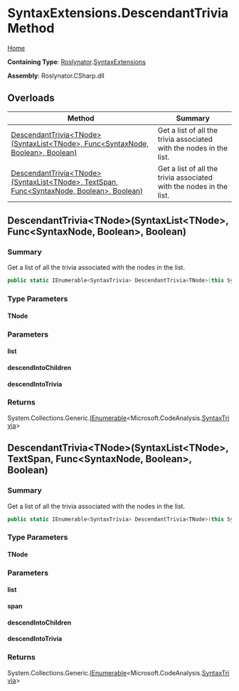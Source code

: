 <a name="_top"></a>

# SyntaxExtensions\.DescendantTrivia Method

[Home](../../../README.md#_top)

**Containing Type**: [Roslynator](../../README.md#_top)\.[SyntaxExtensions](../README.md#_top)

**Assembly**: Roslynator\.CSharp\.dll

## Overloads

| Method | Summary |
| ------ | ------- |
| [DescendantTrivia\<TNode>(SyntaxList\<TNode>, Func\<SyntaxNode, Boolean>, Boolean)](#Roslynator_SyntaxExtensions_DescendantTrivia__1_Microsoft_CodeAnalysis_SyntaxList___0__System_Func_Microsoft_CodeAnalysis_SyntaxNode_System_Boolean__System_Boolean_) | Get a list of all the trivia associated with the nodes in the list\. |
| [DescendantTrivia\<TNode>(SyntaxList\<TNode>, TextSpan, Func\<SyntaxNode, Boolean>, Boolean)](#Roslynator_SyntaxExtensions_DescendantTrivia__1_Microsoft_CodeAnalysis_SyntaxList___0__Microsoft_CodeAnalysis_Text_TextSpan_System_Func_Microsoft_CodeAnalysis_SyntaxNode_System_Boolean__System_Boolean_) | Get a list of all the trivia associated with the nodes in the list\. |

## DescendantTrivia\<TNode>\(SyntaxList\<TNode>, Func\<SyntaxNode, Boolean>, Boolean\) <a name="Roslynator_SyntaxExtensions_DescendantTrivia__1_Microsoft_CodeAnalysis_SyntaxList___0__System_Func_Microsoft_CodeAnalysis_SyntaxNode_System_Boolean__System_Boolean_"></a>

### Summary

Get a list of all the trivia associated with the nodes in the list\.

```csharp
public static IEnumerable<SyntaxTrivia> DescendantTrivia<TNode>(this SyntaxList<TNode> list, Func<SyntaxNode, bool> descendIntoChildren = null, bool descendIntoTrivia = false) where TNode : Microsoft.CodeAnalysis.SyntaxNode
```

### Type Parameters

#### TNode

### Parameters

#### list

#### descendIntoChildren

#### descendIntoTrivia

### Returns

System\.Collections\.Generic\.[IEnumerable](https://docs.microsoft.com/en-us/dotnet/api/system.collections.generic.ienumerable-1)\<Microsoft\.CodeAnalysis\.[SyntaxTrivia](https://docs.microsoft.com/en-us/dotnet/api/microsoft.codeanalysis.syntaxtrivia)>

## DescendantTrivia\<TNode>\(SyntaxList\<TNode>, TextSpan, Func\<SyntaxNode, Boolean>, Boolean\) <a name="Roslynator_SyntaxExtensions_DescendantTrivia__1_Microsoft_CodeAnalysis_SyntaxList___0__Microsoft_CodeAnalysis_Text_TextSpan_System_Func_Microsoft_CodeAnalysis_SyntaxNode_System_Boolean__System_Boolean_"></a>

### Summary

Get a list of all the trivia associated with the nodes in the list\.

```csharp
public static IEnumerable<SyntaxTrivia> DescendantTrivia<TNode>(this SyntaxList<TNode> list, TextSpan span, Func<SyntaxNode, bool> descendIntoChildren = null, bool descendIntoTrivia = false) where TNode : Microsoft.CodeAnalysis.SyntaxNode
```

### Type Parameters

#### TNode

### Parameters

#### list

#### span

#### descendIntoChildren

#### descendIntoTrivia

### Returns

System\.Collections\.Generic\.[IEnumerable](https://docs.microsoft.com/en-us/dotnet/api/system.collections.generic.ienumerable-1)\<Microsoft\.CodeAnalysis\.[SyntaxTrivia](https://docs.microsoft.com/en-us/dotnet/api/microsoft.codeanalysis.syntaxtrivia)>

